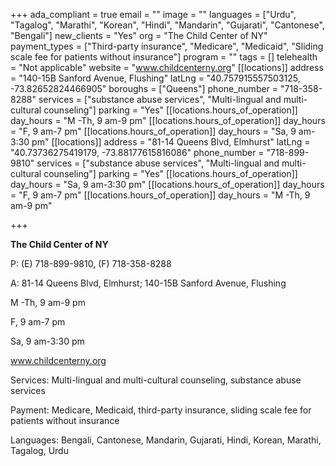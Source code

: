 +++
ada_compliant = true
email = ""
image = ""
languages = ["Urdu", "Tagalog", "Marathi", "Korean", "Hindi", "Mandarin", "Gujarati", "Cantonese", "Bengali"]
new_clients = "Yes"
org = "The Child Center of NY"
payment_types = ["Third-party insurance", "Medicare", "Medicaid", "Sliding scale fee for patients without insurance"]
program = ""
tags = []
telehealth = "Not applicable"
website = "www.childcenterny.org"
[[locations]]
address = "140-15B Sanford Avenue, Flushing"
latLng = "40.757915557503125, -73.82652824466905"
boroughs = ["Queens"]
phone_number = "718-358-8288"
services = ["substance abuse services", "Multi-lingual and multi-cultural counseling"]
parking = "Yes"
[[locations.hours_of_operation]]
day_hours = "M -Th, 9 am-9 pm"
[[locations.hours_of_operation]]
day_hours = "F, 9 am-7 pm"
[[locations.hours_of_operation]]
day_hours = "Sa, 9 am-3:30 pm"
[[locations]]
address = "81-14 Queens Blvd, Elmhurst"
latLng = "40.73736275419179, -73.88177615816086"
phone_number = "718-899-9810"
services = ["substance abuse services", "Multi-lingual and multi-cultural counseling"]
parking = "Yes"
[[locations.hours_of_operation]]
day_hours = "Sa, 9 am-3:30 pm"
[[locations.hours_of_operation]]
day_hours = "F, 9 am-7 pm"
[[locations.hours_of_operation]]
day_hours = "M -Th, 9 am-9 pm"

+++

**The Child Center of NY**

P: (E) 718-899-9810, (F) 718-358-8288

A: 81-14 Queens Blvd, Elmhurst; 140-15B Sanford Avenue, Flushing

M -Th, 9 am-9 pm

F, 9 am-7 pm

Sa, 9 am-3:30 pm

www.childcenterny.org

Services: Multi-lingual and multi-cultural counseling, substance abuse services

Payment: Medicare, Medicaid, third-party insurance, sliding scale fee for patients without insurance

Languages: Bengali, Cantonese, Mandarin, Gujarati, Hindi, Korean, Marathi, Tagalog, Urdu
